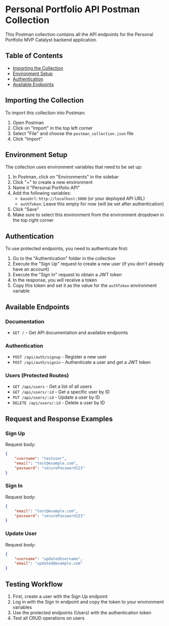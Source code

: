 # Personal Portfolio API Postman Collection

This Postman collection contains all the API endpoints for the Personal Portfolio MVP Catalyst backend application.

## Table of Contents

- [Importing the Collection](#importing-the-collection)
- [Environment Setup](#environment-setup)
- [Authentication](#authentication)
- [Available Endpoints](#available-endpoints)

## Importing the Collection

To import this collection into Postman:

1. Open Postman
2. Click on "Import" in the top left corner
3. Select "File" and choose the `postman_collection.json` file
4. Click "Import"

## Environment Setup

The collection uses environment variables that need to be set up:

1. In Postman, click on "Environments" in the sidebar
2. Click "+" to create a new environment
3. Name it "Personal Portfolio API"
4. Add the following variables:
   - `baseUrl`: `http://localhost:3000` (or your deployed API URL)
   - `authToken`: Leave this empty for now (will be set after authentication)
5. Click "Save"
6. Make sure to select this environment from the environment dropdown in the top right corner

## Authentication

To use protected endpoints, you need to authenticate first:

1. Go to the "Authentication" folder in the collection
2. Execute the "Sign Up" request to create a new user (if you don't already have an account)
3. Execute the "Sign In" request to obtain a JWT token
4. In the response, you will receive a token
5. Copy this token and set it as the value for the `authToken` environment variable

## Available Endpoints

### Documentation
- `GET /` - Get API documentation and available endpoints

### Authentication
- `POST /api/auth/signup` - Register a new user
- `POST /api/auth/signin` - Authenticate a user and get a JWT token

### Users (Protected Routes)
- `GET /api/users` - Get a list of all users
- `GET /api/users/:id` - Get a specific user by ID
- `PUT /api/users/:id` - Update a user by ID
- `DELETE /api/users/:id` - Delete a user by ID

## Request and Response Examples

### Sign Up
Request body:
```json
{
    "username": "testuser",
    "email": "test@example.com",
    "password": "securePassword123"
}
```

### Sign In
Request body:
```json
{
    "email": "test@example.com",
    "password": "securePassword123"
}
```

### Update User
Request body:
```json
{
    "username": "updatedUsername",
    "email": "updated@example.com"
}
```

## Testing Workflow

1. First, create a user with the Sign Up endpoint
2. Log in with the Sign In endpoint and copy the token to your environment variables
3. Use the protected endpoints (Users) with the authentication token
4. Test all CRUD operations on users 